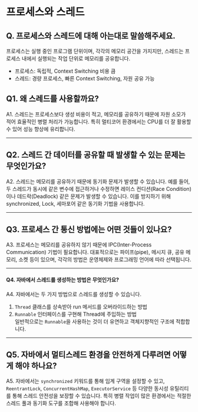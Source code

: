 # 프로세스와 스레드

## Q. 프로세스와 스레드에 대해 아는대로 말씀해주세요.&#x20;

프로세스는 실행 중인 프로그램 단위이며, 각각의 메모리 공간을 가지지만, 스레드는 프로세스 내에서 실행되는 작업 단위로 메모리를 공유합니다.

* 프로세스: 독립적, Context Switching 비용 큼
* 스레드: 경량 프로세스, 빠른 Context Switching, 자원 공유 가능

## Q1. 왜 스레드를 사용할까요?

A1. 스레드는 프로세스보다 생성 비용이 적고, 메모리를 공유하기 때문에 자원 소모가 적어 효율적인 병렬 처리가 가능합니다. 특히 멀티코어 환경에서는 CPU를 더 잘 활용할 수 있어 성능 향상에 유리합니다.

***

## Q2. 스레드 간 데이터를 공유할 때 발생할 수 있는 문제는 무엇인가요?

A2. 스레드는 메모리를 공유하기 때문에 동기화 문제가 발생할 수 있습니다. 예를 들어, 두 스레드가 동시에 같은 변수에 접근하거나 수정하면 레이스 컨디션(Race Condition)이나 데드락(Deadlock) 같은 문제가 발생할 수 있습니다. 이를 방지하기 위해 synchronized, Lock, 세마포어 같은 동기화 기법을 사용합니다.

***

## Q3. 프로세스 간 통신 방법에는 어떤 것들이 있나요?

A3. 프로세스는 메모리를 공유하지 않기 때문에 IPC(Inter-Process Communication) 기법이 필요합니다. 대표적으로는 파이프(pipe), 메시지 큐, 공유 메모리, 소켓 등이 있으며, 각각의 방법은 운영체제와 프로그래밍 언어에 따라 선택됩니다.

***

#### Q4. 자바에서 스레드를 생성하는 방법은 무엇인가요?

A4. 자바에서는 두 가지 방법으로 스레드를 생성할 수 있습니다.

1. `Thread` 클래스를 상속받아 run 메서드를 오버라이드하는 방법
2. `Runnable` 인터페이스를 구현해 Thread에 주입하는 방법\
   일반적으로는 `Runnable`을 사용하는 것이 더 유연하고 객체지향적인 구조에 적합합니다.

***

## Q5. 자바에서 멀티스레드 환경을 안전하게 다루려면 어떻게 해야 하나요?

A5. 자바에서는 `synchronized` 키워드를 통해 임계 구역을 설정할 수 있고, `ReentrantLock`, `ConcurrentHashMap`, `ExecutorService` 등 다양한 동시성 유틸리티를 통해 스레드 안전성을 보장할 수 있습니다. 특히 병렬 작업이 많은 환경에서는 적절한 스레드 풀과 동기화 도구를 조합해 사용해야 합니다.

